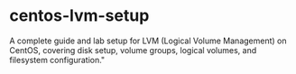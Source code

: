 # centos-lvm-setup
A complete guide and lab setup for LVM (Logical Volume Management) on CentOS, covering disk setup, volume groups, logical volumes, and filesystem configuration."
